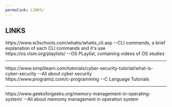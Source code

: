 ```yaml
---
permalink: LINKS/
---
```

LINKS
---
<p> https://www.w3schools.com/whatis/whatis_cli.asp --CLI commands, a brief explanation of each CLI commands and it's use
<br> https://os.vlsm.org/playlists/ --OS PLaylist, containing videos of OS studies </p>

---
<p> https://www.simplilearn.com/tutorials/cyber-security-tutorial/what-is-cyber-security --All about cyber security 
<br> https://www.programiz.com/c-programming --C Language Tutorials </p>

---
<p> https://www.geeksforgeeks.org/memory-management-in-operating-system/ --All about memomy management in operation system </p>
